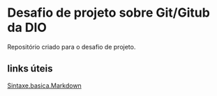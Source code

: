 # Desafio de projeto sobre Git/Gitub da DIO
Repositório criado para o desafio  de projeto.
## links úteis
[Sintaxe.basica.Markdown](https://www.markdownguide.org/basic-syntax/)
